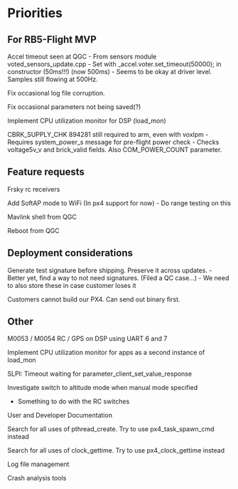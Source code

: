 
# Priorities

## For RB5-Flight MVP

Accel timeout seen at QGC
    - From sensors module voted_sensors_update.cpp
    - Set with _accel.voter.set_timeout(50000); in constructor (50ms!!!) (now 500ms)
    - Seems to be okay at driver level. Samples still flowing at 500Hz.

Fix occasional log file corruption.

Fix occasional parameters not being saved(?)

Implement CPU utilization monitor for DSP (load_mon)

CBRK_SUPPLY_CHK 894281 still required to arm, even with voxlpm
    - Requires system_power_s message for pre-flight power check
    - Checks voltage5v_v and brick_valid fields. Also COM_POWER_COUNT parameter.

## Feature requests

Frsky rc receivers

Add SoftAP mode to WiFi (In px4 support for now)
    - Do range testing on this

Mavlink shell from QGC

Reboot from QGC

## Deployment considerations

Generate test signature before shipping. Preserve it across updates.
    - Better yet, find a way to not need signatures. (Filed a QC case...)
    - We need to also store these in case customer loses it

Customers cannot build our PX4. Can send out binary first.

## Other

M0053 / M0054 RC / GPS on DSP using UART 6 and 7

Implement CPU utilization monitor for apps as a second instance of load_mon

SLPI: Timeout waiting for parameter_client_set_value_response

Investigate switch to altitude mode when manual mode specified
- Something to do with the RC switches

User and Developer Documentation

Search for all uses of pthread_create. Try to use px4_task_spawn_cmd instead

Search for all uses of clock_gettime. Try to use px4_clock_gettime instead

Log file management

Crash analysis tools
